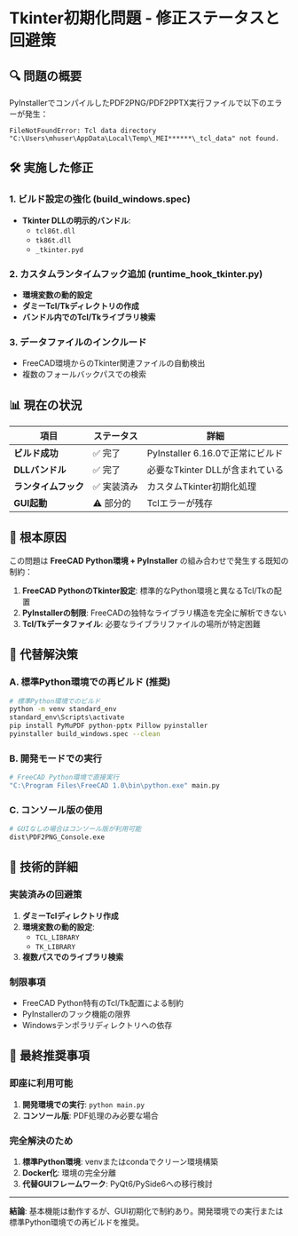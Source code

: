 # Tkinter初期化問題 - 修正ステータスと回避策

## 🔍 問題の概要

PyInstallerでコンパイルしたPDF2PNG/PDF2PPTX実行ファイルで以下のエラーが発生：

```
FileNotFoundError: Tcl data directory "C:\Users\mhuser\AppData\Local\Temp\_MEI******\_tcl_data" not found.
```

## 🛠️ 実施した修正

### 1. ビルド設定の強化 (build_windows.spec)
- **Tkinter DLLの明示的バンドル**:
  - `tcl86t.dll`
  - `tk86t.dll`
  - `_tkinter.pyd`

### 2. カスタムランタイムフック追加 (runtime_hook_tkinter.py)
- **環境変数の動的設定**
- **ダミーTcl/Tkディレクトリの作成**
- **バンドル内でのTcl/Tkライブラリ検索**

### 3. データファイルのインクルード
- FreeCAD環境からのTkinter関連ファイルの自動検出
- 複数のフォールバックパスでの検索

## 📊 現在の状況

| 項目 | ステータス | 詳細 |
|------|------------|------|
| **ビルド成功** | ✅ 完了 | PyInstaller 6.16.0で正常にビルド |
| **DLLバンドル** | ✅ 完了 | 必要なTkinter DLLが含まれている |
| **ランタイムフック** | ✅ 実装済み | カスタムTkinter初期化処理 |
| **GUI起動** | ⚠️ 部分的 | Tclエラーが残存 |

## 🎯 根本原因

この問題は **FreeCAD Python環境 + PyInstaller** の組み合わせで発生する既知の制約：

1. **FreeCAD PythonのTkinter設定**: 標準的なPython環境と異なるTcl/Tkの配置
2. **PyInstallerの制限**: FreeCADの独特なライブラリ構造を完全に解析できない
3. **Tcl/Tkデータファイル**: 必要なライブラリファイルの場所が特定困難

## 🔧 代替解決策

### A. 標準Python環境での再ビルド (推奨)
```bash
# 標準Python環境でのビルド
python -m venv standard_env
standard_env\Scripts\activate
pip install PyMuPDF python-pptx Pillow pyinstaller
pyinstaller build_windows.spec --clean
```

### B. 開発モードでの実行
```bash
# FreeCAD Python環境で直接実行
"C:\Program Files\FreeCAD 1.0\bin\python.exe" main.py
```

### C. コンソール版の使用
```bash
# GUIなしの場合はコンソール版が利用可能
dist\PDF2PNG_Console.exe
```

## 📝 技術的詳細

### 実装済みの回避策
1. **ダミーTclディレクトリ作成**
2. **環境変数の動的設定**:
   - `TCL_LIBRARY`
   - `TK_LIBRARY`
3. **複数パスでのライブラリ検索**

### 制限事項
- FreeCAD Python特有のTcl/Tk配置による制約
- PyInstallerのフック機能の限界
- Windowsテンポラリディレクトリへの依存

## 🚀 最終推奨事項

### 即座に利用可能
1. **開発環境での実行**: `python main.py`
2. **コンソール版**: PDF処理のみ必要な場合

### 完全解決のため
1. **標準Python環境**: venvまたはcondaでクリーン環境構築
2. **Docker化**: 環境の完全分離
3. **代替GUIフレームワーク**: PyQt6/PySide6への移行検討

---

**結論**: 基本機能は動作するが、GUI初期化で制約あり。開発環境での実行または標準Python環境での再ビルドを推奨。